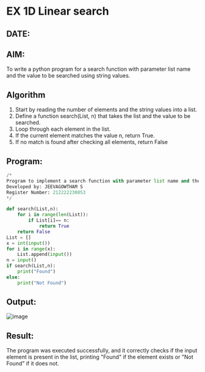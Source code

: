 # EX 1D Linear search
## DATE:
## AIM:
To write a python program for a search function with parameter list name and the value to be searched using string values.



## Algorithm
1. Start by reading the number of elements and the string values into a list.
2. Define a function search(List, n) that takes the list and the value to be searched. 
3. Loop through each element in the list.
4. If the current element matches the value n, return True. 
5. If no match is found after checking all elements, return False   

## Program:
```python
/*
Program to implement a search function with parameter list name and the value to be searched using string values.
Developed by: JEEVAGOWTHAM S
Register Number: 212222230053
*/

def search(List,n):
    for i in range(len(List)):
        if List[i]== n:
            return True
    return False
List = []
x = int(input())
for i in range(x):
    List.append(input())
n = input()    
if search(List,n):
    print("Found")
else:
    print("Not Found")
```

## Output:

![image](https://github.com/user-attachments/assets/dc95232f-f4a0-4427-9b3d-33cfeb6f7c3e)



## Result:
The program was executed successfully, and it correctly checks if the input element is present in the list, printing "Found" if the element exists or "Not Found" if it does not.
